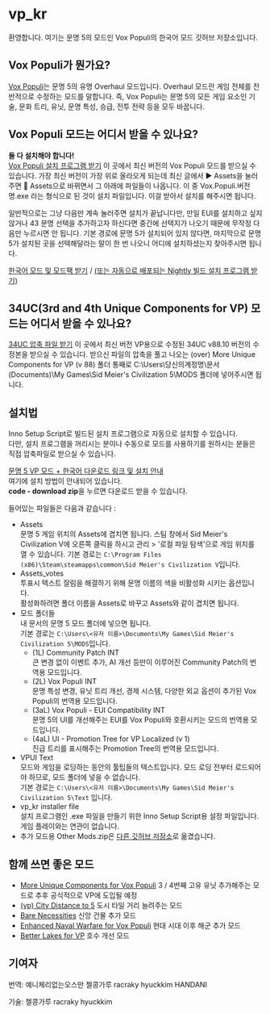 # vp_kr
환영합니다. 여기는 문명 5의 모드인 Vox Populi의 한국어 모드 깃허브 저장소입니다.

## Vox Populi가 뭔가요?
[Vox Populi](https://forums.civfanatics.com/forums/community-patch-project.497/)는 문명 5의 유명 Overhaul 모드입니다. Overhaul 모드란 게임 전체를 전반적으로 수정하는 모드를 말합니다. 즉, Vox Populi는 문명 5의 모든 게임 요소인 기술, 문화 트리, 유닛, 문명 특성, 승급, 전투 전략 등을 모두 바꿉니다.

## Vox Populi 모드는 어디서 받을 수 있나요?
____둘 다 설치해야 합니다!____  
[Vox Populi 설치 프로그램 받기](https://github.com/LoneGazebo/Community-Patch-DLL/releases)
이 곳에서 최신 버전의 Vox Populi 모드를 받으실 수 있습니다. 가장 최신 버전이 가장 위로 올라오게 되는데 최신 글에서 ▶ Assets을 눌러주면 🔽 Assets으로 바뀌면서 그 아래에 파일들이 나옵니다. 이 중 Vox.Populi.버전명.exe 라는 형식으로 된 것이 설치 파일입니다. 이걸 받아서 설치를 해주시면 됩니다.

일반적으로는 그냥 다음만 계속 눌러주면 설치가 끝납니다만, 만일 EUI를 설치하고 싶지 않거나 43 문명 선택을 추가하고자 하신다면 중간에 선택지가 나오기 때문에 무작정 다음만 누르시면 안 됩니다. 기본 경로에 문명 5가 설치되어 있지 않다면, 마지막으로 문명 5가 설치된 곳을 선택해달라는 말이 한 번 나오니 어디에 설치하셨는지 찾아주시면 됩니다.

[한국어 모드 및 모드팩 받기](https://github.com/hyuckkim/vp_kr/releases) / [(또는 자동으로 배포되는 Nightly 빌드 설치 프로그램 받기)](https://nightly.link/hyuckkim/vp_kr/workflows/inno-build/beta/Vox%20Populi%20INT.zip )

## 34UC(3rd and 4th Unique Components for VP) 모드는 어디서 받을 수 있나요?
[34UC 압축 파일 받기](https://forums.civfanatics.com/attachments/my-4uc-folder-zip.713557/)
이 곳에서 최신 버전 VP용으로 수정된 34UC v88.10 버전의 수정본을 받으실 수 있습니다. 받으신 파일의 압축을 풀고 나오는 (over) More Unique Components for VP (v 88) 폴더 통째로 C:\Users\당신의계정명\문서(Documents)\My Games\Sid Meier's Civilization 5\MODS 폴더에 넣어주시면 됩니다.

## 설치법 
Inno Setup Script로 빌드된 설치 프로그램으로 자동으로 설치할 수 있습니다.  
다만, 설치 프로그램을 꺼리시는 분이나 수동으로 모드를 사용하기를 원하시는 분들은 직접 압축파일로 받으실 수 있습니다.

[문명 5 VP 모드 + 한국어 다운로드 링크 및 설치 안내](http://gall.dcinside.com/civilization/208041)  
여기에 설치 방법이 안내되어 있습니다.  
**code - download zip**을 누르면 다운로드 받을 수 있습니다.

들어있는 파일들은 다음과 같습니다 : 
 - Assets  
   문명 5 게임 위치의 Assets에 겹치면 됩니다.
   스팀 창에서 Sid Meier's Civilization V에 오른쪽 클릭을 하시고 관리 > '로컬 파일 탐색'으로 게임 위치를 열 수 있습니다.
   기본 경로는 `C:\Program Files (x86)\Steam\steamapps\common\Sid Meier's Civilization V`입니다.
 - Assets_votes  
   투표시 텍스트 잘림을 해결하기 위해 문명 이름의 색을 비활성화 시키는 옵션입니다.  
   활성화하려면 폴더 이름을 Assets로 바꾸고 Assets와 같이 겹치면 됩니다.  
 - 모드 폴더들  
   내 문서의 문명 5 모드 폴더에 넣으면 됩니다.  
   기본 경로는 `C:\Users\<유저 이름>\Documents\My Games\Sid Meier's Civilization 5\MODS`입니다.
   - (1L) Community Patch INT  
     큰 변경 없이 이벤트 추가, AI 개선 등만이 이루어진 Community Patch의 번역용 모드입니다.
   - (2L) Vox Populi INT  
     문명 특성 변경, 유닛 트리 개선, 경제 시스템, 다양한 외교 옵션이 추가된 Vox Populi의 번역용 모드입니다.
   - (3aL) Vox Populi - EUI Compatibility INT  
     문명 5의 UI를 개선해주는 EUI를 Vox Populi와 호환시키는 모드의 번역용 모드입니다.
   - (4aL) UI - Promotion Tree for VP Localized (v 1)  
     진급 트리를 표시해주는 Promotion Tree의 번역용 모드입니다.  
 - VPUI Text  
   모드와 게임을 로딩하는 동안의 툴팁들의 텍스트입니다. 모드 로딩 전부터 로드되어야 하므로, 모드 폴더에 넣을 수 없습니다.  
   기본 경로는 `C:\Users\<유저 이름>\Documents\My Games\Sid Meier's Civilization 5\Text` 입니다.
 - vp_kr installer file  
   설치 프로그램인 .exe 파일을 만들기 위한 Inno Setup Script용 설정 파일입니다. 게임 플레이와는 연관이 없습니다.  
 - 추가 모드용 Other Mods.zip은 [다른 깃허브 저장소](https://github.com/hyuckkim/vp_modmods_kr)로 옮겼습니다.

## 함께 쓰면 좋은 모드
 - [More Unique Components for Vox Populi](http://gall.dcinside.com/civilization/261234) 3 / 4번째 고유 유닛 추가해주는 모드로 추후 공식적으로 VP에 도입될 예정
 - [(vp) City Distance to 5](https://steamcommunity.com/sharedfiles/filedetails/?id=2304856716) 도시 타일 거리 늘려주는 모드
 - [Bare Necessities](https://forums.civfanatics.com/threads/bare-necessities.645157/) 신앙 건물 추가 모드
 - [Enhanced Naval Warfare for Vox Populi](https://forums.civfanatics.com/resources/enhanced-naval-warfare-for-vox-populi.26569/) 현대 시대 이후 해군 추가 모드
 - [Better Lakes for VP](https://forums.civfanatics.com/threads/better-lakes-for-vp.662230/) 호수 개선 모드


## 기여자
번역:
예니체리없는오스만
첼콩가루
racraky
hyuckkim
HANDANI

기술: 
첼콩가루
racraky
hyuckkim
